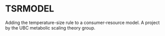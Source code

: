 # TSRMODEL
Adding the temperature-size rule to a consumer-resource model. A project by the UBC metabolic scaling theory group.
